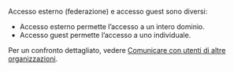 Accesso esterno (federazione) e accesso guest sono diversi:

- Accesso esterno permette l’accesso a un intero dominio.
- Accesso guest permette l’accesso a uno individuale. 


Per un confronto dettagliato, vedere [Comunicare con utenti di altre organizzazioni](../communicate-with-users-from-other-organizations.md).
